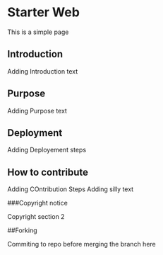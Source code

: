 # Starter Web

This is a simple page 

## Introduction

Adding Introduction text

## Purpose
Adding Purpose text

## Deployment
Adding Deployement steps

## How to contribute

Adding COntribution Steps
Adding silly text

###Copyright notice

Copyright section 2

##Forking

Commiting to repo before merging the branch here
